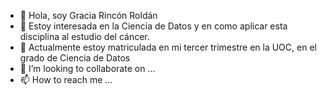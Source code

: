 - 👋 Hola, soy Gracia Rincón Roldán 
- 👀 Estoy interesada en la Ciencia de Datos y en como aplicar esta disciplina al estudio del cáncer.
- 🌱 Actualmente estoy matriculada en mi tercer trimestre en la UOC, en el grado de Ciencia de Datos
- 💞️ I’m looking to collaborate on ...
- 📫 How to reach me ...

<!---
grinconrr/grinconrr is a ✨ special ✨ repository because its `README.md` (this file) appears on your GitHub profile.
You can click the Preview link to take a look at your changes.
--->
